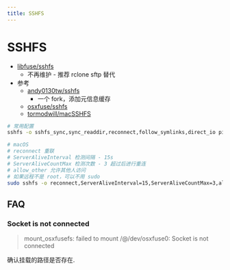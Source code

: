 ```yaml
---
title: SSHFS
---
```


# SSHFS

- [libfuse/sshfs](https://github.com/libfuse/sshfs)
  - 不再维护 - 推荐 rclone sftp 替代
- 参考
  - [andy0130tw/sshfs](https://github.com/andy0130tw/sshfs)
    - 一个 fork，添加元信息缓存
  - [osxfuse/sshfs](https://github.com/osxfuse/sshfs)
  - [tormodwill/macSSHFS](https://github.com/tormodwill/macSSHFS)

```bash
# 常用配置
sshfs -o sshfs_sync,sync_readdir,reconnect,follow_symlinks,direct_io pi:/ pi

# macOS
# reconnect 重联
# ServerAliveInterval 检测间隔 - 15s
# ServerAliveCountMax 检测次数 - 3 超过后进行重连
# allow_other 允许其他人访问
# 如果远程不是 root，可以不用 sudo
sudo sshfs -o reconnect,ServerAliveInterval=15,ServerAliveCountMax=3,allow_other -f root@192.168.1.1:/data/media ~/mnt
```

## FAQ

### Socket is not connected

> mount_osxfusefs: failed to mount /@/dev/osxfuse0: Socket is not connected

确认挂载的路径是否存在.
